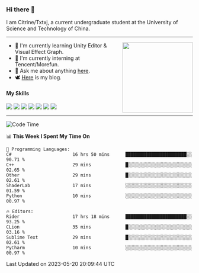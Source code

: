 ### Hi there 👋

I am Citrine/Txtxj, a current undergraduate student at the University of Science and Technology of China.

---

<img align="right" height="190" src="http://github-profile-summary-cards.vercel.app/api/cards/stats?username=txtxj&theme=vue">

- 🌱 I'm currently learning Unity Editor & Visual Effect Graph.
- 🐶 I'm currently interning at Tencent/Morefun.
- 💬 Ask me about anything [here](https://github.com/txtxj/txtxj/issues).
- 🕊️ [Here](https://txtxj.top) is my blog.

#### My Skills

![](https://img.shields.io/badge/C%23-239120?logo=csharp&logoColor=fff)
![](https://img.shields.io/badge/Unity-000000?logo=unity&logoColor=fff)
![](https://img.shields.io/badge/Python-3e74a2?logo=python&logoColor=fff)
![](https://img.shields.io/badge/C++-65318e?logo=cplusplus&logoColor=fff)
![](https://img.shields.io/badge/C-5654a2?logo=c&logoColor=fff)
![](https://img.shields.io/badge/Blender-f5792a?logo=blender&logoColor=fff)
![](https://img.shields.io/badge/SQL-cc2927?logo=microsoftsqlserver&logoColor=fff)

---

<!--START_SECTION:waka-->
![Code Time](http://img.shields.io/badge/Code%20Time-897%20hrs%2031%20mins-blue)

📊 **This Week I Spent My Time On** 

```text
💬 Programming Languages: 
C#                       16 hrs 50 mins      ███████████████████████░░   90.71 % 
C++                      29 mins             █░░░░░░░░░░░░░░░░░░░░░░░░   02.65 % 
Other                    29 mins             █░░░░░░░░░░░░░░░░░░░░░░░░   02.61 % 
ShaderLab                17 mins             ░░░░░░░░░░░░░░░░░░░░░░░░░   01.59 % 
Python                   10 mins             ░░░░░░░░░░░░░░░░░░░░░░░░░   00.97 % 

🔥 Editors: 
Rider                    17 hrs 18 mins      ███████████████████████░░   93.25 % 
CLion                    35 mins             █░░░░░░░░░░░░░░░░░░░░░░░░   03.16 % 
Sublime Text             29 mins             █░░░░░░░░░░░░░░░░░░░░░░░░   02.61 % 
PyCharm                  10 mins             ░░░░░░░░░░░░░░░░░░░░░░░░░   00.97 % 
```


 Last Updated on 2023-05-20 20:09:44 UTC
<!--END_SECTION:waka-->
